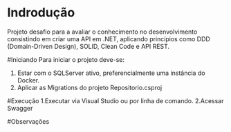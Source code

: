 # Indrodução 
Projeto desafio para a avaliar o conhecimento no desenvolvimento consistindo em criar uma API em .NET, aplicando princípios como DDD (Domain-Driven Design), SOLID, Clean Code e API REST.

#Iniciando
Para iniciar o projeto deve-se:
1. Estar com o SQLServer ativo, preferencialmente uma instância do Docker.
2. Aplicar as Migrations do projeto Repositorio.csproj

#Execução
1.Executar via Visual Studio ou por linha de comando.
2.Acessar Swagger

#Observações

